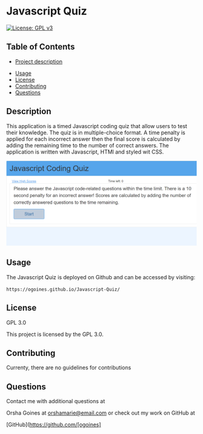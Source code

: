  # Javascript Quiz

  [![License: GPL v3](https://img.shields.io/badge/License-GPLv3-blue.svg)](https://www.gnu.org/licenses/gpl-3.0)

 ## Table of Contents
 * [Project description](#Description)
 - [Usage](#Usage)
 - [License](#License)
 - [Contributing](#Contributing)
 - [Questions](#Questions)

 ## Description
This application is a timed Javascript coding quiz that allow users to test their knowledge.  The quiz is in multiple-choice 
format.  A time penalty is applied for each incorrect answer then the final score is calculated by adding the 
remaining time to the number of  correct answers.   The application is written with Javascript, HTMl and styled wit CSS.
 
 [![Take the Quiz](images/screenshot.png)](https://ogoines.github.io/Javascript-Quiz/)
 
  ## Usage
 The Javascript Quiz is deployed on Github and can be accessed by visiting:
 
 `https://ogoines.github.io/Javascript-Quiz/`
 
 ## License
 GPL 3.0

 This project is licensed by the GPL 3.0.
 
 ## Contributing
 Currenty, there are no guidelines for contributions


## Questions

 Contact me with additional questions at 

 Orsha Goines at orshamarie@email.com or check out my work on GitHub at 

 [GitHub](https://github.com/[ogoines]
 